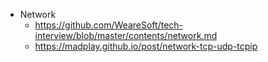 
- Network
	- https://github.com/WeareSoft/tech-interview/blob/master/contents/network.md
	- https://madplay.github.io/post/network-tcp-udp-tcpip



```
```

